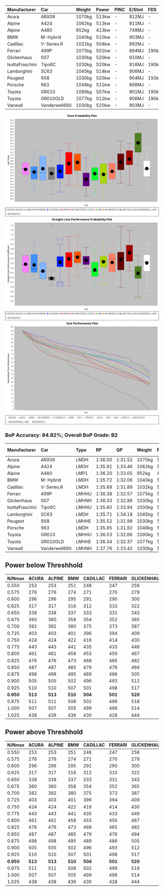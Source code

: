 |Manufacturer|Car|Weight|Power|PINC|E/Stint|FDS|
|:-|:-|:-|:-|:-|:-|:-|
|Acura|ARX06|1070kg|513kw|-|912MJ|-|
|Alpine|A424|1062kg|513kw|-|911MJ|-|
|Alpine|A480|952kg|413kw|-|749MJ|-|
|BMW|M-Hybrid|1040kg|510kw|-|903MJ|-|
|Cadillac|V-Series.R|1032kg|504kw|-|892MJ|-|
|Ferrari|499P|1075kg|501kw|-|894MJ|190kph|
|Glickenhaus|007|1030kg|520kw|-|910MJ|-|
|IsottaFraschini|Tipo6C|1030kg|520kw|-|916MJ|190kph|
|Lamborghini|SC63|1045kg|514kw|-|906MJ|-|
|Peugeot|9X8|1030kg|520kw|-|904MJ|150kph|
|Porsche|963|1048kg|511kw|-|898MJ|-|
|Toyota|GR010|1090kg|507kw|-|901MJ|190kph|
|Toyota|GR010OLD|1077kg|512kw|-|906MJ|190kph|
|Vanwall|Vanderwell680|1030kg|520kw|-|903MJ|-|

![PACECHART](./IMG/CUSTOM.png)
![STRAIGHTLINEPERFORMANCECHART](./IMG/CUSTOM_sp.png)
![TYREPERFORMANCECHART](./IMG/CUSTOM_tw.png)

### BoP Accuracy: 84.82%; Overall BoP Grade: B2
|Manufacturer|Car|Type|RP|QP|Weight|Power¹|Threshhold|PINC|Power²|E/Stint|AVG Vmax|FDS|RDLC|L/Stint|BOP-Grade|ModelAccuracy|ModelPoints|Match%|
|:-|:-|:-|:-|:-|:-|:-|:-|:-|:-|:-|:-|:-|:-|:-|:-|:-|:-|:-|
|Acura|ARX06|LMDH|1:36.00|1:31.52|1070kg|513kw|210.0kph|-|513kw|912MJ|293.10kph|-|0.99|37|+B2|100.00%|995|80.16%|
|Alpine|A424|LMDH|1:35.91|1:33.46|1062kg|513kw|210.0kph|-|513kw|911MJ|293.12kph|-|1.00|37|~A1|80.53%|517|99.63%|
|Alpine|A480|LMP1|1:36.20|1:33.05|952kg|413kw|210.0kph|-|413kw|749MJ|288.44kph|-|0.97|35|~A1|59.62%|840|100.00%|
|BMW|M-Hybrid|LMDH|1:35.72|1:32.06|1040kg|510kw|210.0kph|-|510kw|903MJ|290.32kph|-|1.03|37|-C1|98.60%|1690|79.67%|
|Cadillac|V-Series.R|LMDH|1:35.89|1:31.89|1032kg|504kw|210.0kph|-|504kw|892MJ|293.94kph|-|1.03|37|-A2|88.58%|2033|94.41%|
|Ferrari|499P|LMHHU|1:36.38|1:32.57|1075kg|501kw|210.0kph|-|501kw|894MJ|293.76kph|190kph|1.02|37|~A1|84.67%|2303|100.00%|
|Glickenhaus|007|LMHNH|1:36.33|1:32.86|1030kg|520kw|210.0kph|-|520kw|910MJ|297.34kph|-|0.96|37|~A1|96.64%|1639|100.00%|
|IsottaFraschini|Tipo6C|LMHHU|1:35.60|1:33.94|1030kg|520kw|210.0kph|-|520kw|916MJ|296.28kph|190kph|1.07|37|-B2|66.67%|96|83.02%|
|Lamborghini|SC63|LMDH|1:35.71|1:34.18|1045kg|514kw|210.0kph|-|514kw|906MJ|292.14kph|-|1.05|37|-B2|96.77%|419|80.65%|
|Peugeot|9X8|LMHHE|1:35.52|1:31.98|1030kg|520kw|210.0kph|-|520kw|904MJ|295.01kph|150kph|1.03|37|-C2|87.16%|2572|73.89%|
|Porsche|963|LMDH|1:35.85|1:31.92|1048kg|511kw|210.0kph|-|511kw|898MJ|294.29kph|-|1.01|37|-B1|93.05%|5740|89.91%|
|Toyota|GR010|LMHHU|1:36.53|1:32.66|1090kg|507kw|210.0kph|-|507kw|901MJ|293.48kph|190kph|1.01|37|+B2|90.17%|3255|80.85%|
|Toyota|GR010OLD|LMHHE|1:36.34|1:32.37|1077kg|512kw|210.0kph|-|512kw|906MJ|296.51kph|190kph|1.02|37|~A1|85.24%|1322|100.00%|
|Vanwall|Vanderwell680|LMHNH|1:37.76|1:33.42|1030kg|520kw|210.0kph|-|520kw|903MJ|291.25kph|-|1.01|37|+Ω1|91.33%|611|25.32%|

## Power below Threshhold
|N/Nmax|ACURA|ALPINE|BMW|CADILLAC|FERRARI|GLICKENHAUS|ISOTTAFRASCHINI|LAMBORGHINI|PEUGEOT|PORSCHE|TOYOTA|TOYOTA|VANWALL|​|RPM|A480|
|:-|:-|:-|:-|:-|:-|:-|:-|:-|:-|:-|:-|:-|:-|:-|:-|:-|
|0.550|253|253|251|248|247|256|256|253|256|252|250|252|256|​|--|-|
|0.575|276|276|274|271|270|279|279|276|279|275|273|275|279|​|--|-|
|0.600|296|296|295|291|290|300|300|297|300|295|293|296|300|​|--|-|
|0.625|317|317|316|312|310|322|322|318|322|316|314|317|322|​|--|-|
|0.650|338|338|337|333|331|343|343|339|343|337|335|338|343|​|--|-|
|0.675|360|360|358|354|352|365|365|361|365|359|356|359|365|​|--|-|
|0.700|382|382|380|375|373|387|387|383|387|380|377|381|387|​|--|-|
|0.725|403|403|401|396|394|409|409|404|409|402|399|403|409|​|--|-|
|0.750|424|424|422|416|414|430|430|425|430|422|419|423|430|​|--|-|
|0.775|443|443|441|435|433|449|449|444|449|441|438|442|449|​|5000|242|
|0.800|461|461|458|453|450|467|467|462|467|459|455|460|467|​|5500|286|
|0.825|476|476|473|468|465|482|482|477|482|474|470|475|482|​|6000|320|
|0.850|487|487|485|479|476|494|494|488|494|485|482|486|494|​|6500|361|
|0.875|498|498|495|489|486|505|505|499|505|496|492|497|505|​|7000|404|
|0.900|505|505|502|496|493|512|512|506|512|503|499|504|512|​|7500|414|
|0.925|510|510|507|501|498|517|517|511|517|508|504|509|517|​|8000|410|
|**0.950**|**513**|**513**|**510**|**504**|**501**|**520**|**520**|**514**|**520**|**511**|**507**|**512**|**520**|**​**|**8500**|**413**|
|0.975|511|511|508|502|499|518|518|512|518|509|505|510|518|​|9000|207|
|1.000|507|507|505|499|496|514|514|508|514|505|502|506|514|​|--|-|
|1.025|438|438|436|430|428|444|444|439|444|436|433|437|444|​|--|-|

## Power above Threshhold
|N/Nmax|ACURA|ALPINE|BMW|CADILLAC|FERRARI|GLICKENHAUS|ISOTTAFRASCHINI|LAMBORGHINI|PEUGEOT|PORSCHE|TOYOTA|TOYOTA|VANWALL|​|RPM|A480|
|:-|:-|:-|:-|:-|:-|:-|:-|:-|:-|:-|:-|:-|:-|:-|:-|:-|
|0.550|253|253|251|248|247|256|256|253|256|252|250|252|256|​|--|-|
|0.575|276|276|274|271|270|279|279|276|279|275|273|275|279|​|--|-|
|0.600|296|296|295|291|290|300|300|297|300|295|293|296|300|​|--|-|
|0.625|317|317|316|312|310|322|322|318|322|316|314|317|322|​|--|-|
|0.650|338|338|337|333|331|343|343|339|343|337|335|338|343|​|--|-|
|0.675|360|360|358|354|352|365|365|361|365|359|356|359|365|​|--|-|
|0.700|382|382|380|375|373|387|387|383|387|380|377|381|387|​|--|-|
|0.725|403|403|401|396|394|409|409|404|409|402|399|403|409|​|--|-|
|0.750|424|424|422|416|414|430|430|425|430|422|419|423|430|​|--|-|
|0.775|443|443|441|435|433|449|449|444|449|441|438|442|449|​|5000|242|
|0.800|461|461|458|453|450|467|467|462|467|459|455|460|467|​|5500|286|
|0.825|476|476|473|468|465|482|482|477|482|474|470|475|482|​|6000|320|
|0.850|487|487|485|479|476|494|494|488|494|485|482|486|494|​|6500|361|
|0.875|498|498|495|489|486|505|505|499|505|496|492|497|505|​|7000|404|
|0.900|505|505|502|496|493|512|512|506|512|503|499|504|512|​|7500|414|
|0.925|510|510|507|501|498|517|517|511|517|508|504|509|517|​|8000|410|
|**0.950**|**513**|**513**|**510**|**504**|**501**|**520**|**520**|**514**|**520**|**511**|**507**|**512**|**520**|**​**|**8500**|**413**|
|0.975|511|511|508|502|499|518|518|512|518|509|505|510|518|​|9000|207|
|1.000|507|507|505|499|496|514|514|508|514|505|502|506|514|​|--|-|
|1.025|438|438|436|430|428|444|444|439|444|436|433|437|444|​|--|-|
